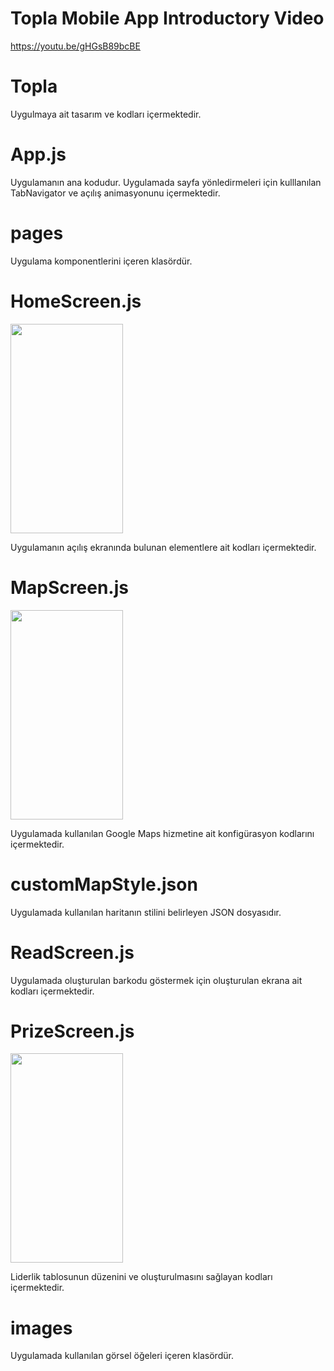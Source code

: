 # Topla Mobile App Introductory Video
https://youtu.be/gHGsB89bcBE

# Topla
Uygulmaya ait tasarım ve kodları içermektedir.

# App.js
Uygulamanın ana kodudur. Uygulamada sayfa yönledirmeleri için kulllanılan TabNavigator ve açılış animasyonunu içermektedir.

# pages
Uygulama komponentlerini içeren klasördür.

# HomeScreen.js
<img src="https://user-images.githubusercontent.com/24692670/117543568-13101900-b026-11eb-8fdd-8788330289ce.png" width="180" height="335">

Uygulamanın açılış ekranında bulunan elementlere ait kodları içermektedir. 

# MapScreen.js
<img src="https://user-images.githubusercontent.com/24692670/117543581-2327f880-b026-11eb-9671-ec3c624ffdb0.png" width="180" height="335">

Uygulamada kullanılan Google Maps hizmetine ait konfigürasyon kodlarını içermektedir.


# customMapStyle.json
Uygulamada kullanılan haritanın stilini belirleyen JSON dosyasıdır.

# ReadScreen.js
Uygulamada oluşturulan barkodu göstermek için oluşturulan ekrana ait kodları içermektedir.

# PrizeScreen.js
<img src="https://user-images.githubusercontent.com/24692670/117543556-025fa300-b026-11eb-9317-e0107256d3ce.png" width="180" height="335">

Liderlik tablosunun düzenini ve oluşturulmasını sağlayan kodları içermektedir.

# images
Uygulamada kullanılan görsel öğeleri içeren klasördür.
